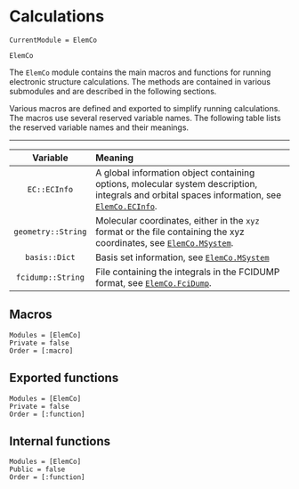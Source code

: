 # Calculations

```@meta
CurrentModule = ElemCo
```

```@docs
ElemCo
```

The `ElemCo` module contains the main macros and functions for running electronic structure calculations. The methods are contained in various submodules and are described in the following sections.

Various macros are defined and exported to simplify running calculations. The macros use several reserved variable names. The following table lists the reserved variable names and their meanings.

----------------------
| Variable | Meaning |
|:--------:|:--------|
| `EC::ECInfo` | A global information object containing options, molecular system description, integrals and orbital spaces information, see [`ElemCo.ECInfo`](@ref). |
| `geometry::String` | Molecular coordinates, either in the `xyz` format or the file containing the xyz coordinates, see [`ElemCo.MSystem`](@ref). |
| `basis::Dict` | Basis set information, see [`ElemCo.MSystem`](@ref) |
| `fcidump::String` | File containing the integrals in the FCIDUMP format, see [`ElemCo.FciDump`](@ref). |


## Macros

```@autodocs
Modules = [ElemCo]
Private = false
Order = [:macro]
```

## Exported functions

```@autodocs
Modules = [ElemCo]
Private = false
Order = [:function]
```

## Internal functions
```@autodocs
Modules = [ElemCo]
Public = false
Order = [:function]
```
